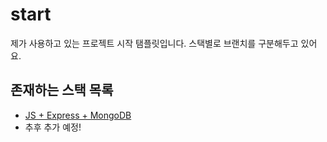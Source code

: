 # start
제가 사용하고 있는 프로젝트 시작 탬플릿입니다. 스택별로 브랜치를 구분해두고 있어요.

## 존재하는 스택 목록
- [JS + Express + MongoDB](https://github.com/robin-maki/start/tree/js-express-mongo)
- 추후 추가 예정!